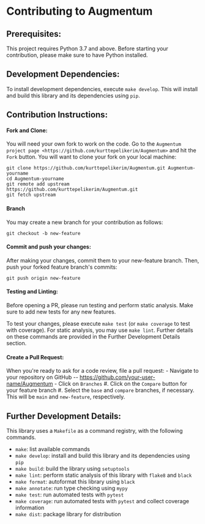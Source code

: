# Contributing to Augmentum

## Prerequisites:
This project requires Python 3.7 and above. Before starting your contribution, please make sure to have Python installed. 

## Development Dependencies:
To install development dependencies, execute `make develop`. This will install and build this library and its dependencies using `pip`.

## Contribution Instructions:
#### Fork and Clone:
You will need your own fork to work on the code. Go to the `Augmentum project
page <https://github.com/kurttepelikerim/Augmentum>` and hit the ``Fork`` button. You will want to clone your fork on your local machine:

    git clone https://github.com/kurttepelikerim/Augmentum.git Augmentum-yourname
    cd Augmentum-yourname
    git remote add upstream https://github.com/kurttepelikerim/Augmentum.git
    git fetch upstream

#### Branch
You may create a new branch for your contribution as follows:

    git checkout -b new-feature

####  Commit and push your changes:

After making your changes, commit them to your new-feature branch. Then, push your forked feature branch's commits:

    git push origin new-feature

####  Testing and Linting:
Before opening a  PR, please run testing and perform static analysis. Make sure to add new tests for any new features.

To test your changes, please execute `make test` (or `make coverage` to test with coverage).
For static analysis, you may use `make lint`. Further details on these commands are provided in the Further Development Details section.

####  Create a Pull Request:
When you're ready to ask for a code review, file a pull request:
    - Navigate to your repository on GitHub -- https://github.com/your-user-name/Augmentum
    - Click on ``Branches``
#. Click on the ``Compare`` button for your feature branch
#. Select the ``base`` and ``compare`` branches, if necessary. This will be ``main`` and
   ``new-feature``, respectively.

##  Further Development Details:
This library uses a `Makefile` as a command registry, with the following commands. 

- `make`: list available commands
- `make develop`: install and build this library and its dependencies using `pip`
- `make build`: build the library using `setuptools`
- `make lint`: perform static analysis of this library with `flake8` and `black`
- `make format`: autoformat this library using `black`
- `make annotate`: run type checking using `mypy`
- `make test`: run automated tests with `pytest`
- `make coverage`: run automated tests with `pytest` and collect coverage information
- `make dist`: package library for distribution
